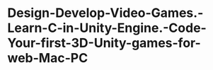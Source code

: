 # Design-Develop-Video-Games.-Learn-C-in-Unity-Engine.-Code-Your-first-3D-Unity-games-for-web-Mac-PC